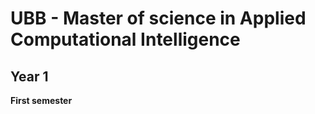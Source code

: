 # UBB - **Master of science in Applied Computational Intelligence**

## **Year 1**

**First semester**
